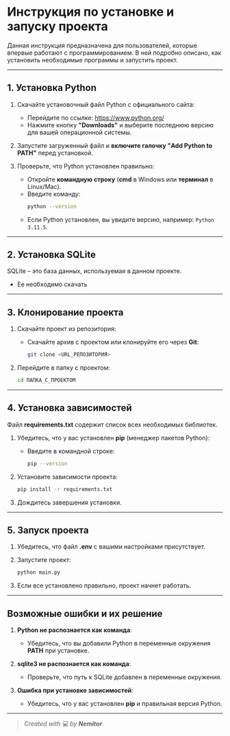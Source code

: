 
# Инструкция по установке и запуску проекта

Данная инструкция предназначена для пользователей, которые впервые работают с программированием. В ней подробно описано, как установить необходимые программы и запустить проект.

---

## 1. Установка Python

1. Скачайте установочный файл Python с официального сайта:
   - Перейдите по ссылке: https://www.python.org/
   - Нажмите кнопку **"Downloads"** и выберите последнюю версию для вашей операционной системы.

2. Запустите загруженный файл и **включите галочку "Add Python to PATH"** перед установкой.

3. Проверьте, что Python установлен правильно:
   - Откройте **командную строку** (**cmd** в Windows или **терминал** в Linux/Mac).
   - Введите команду:
     ```bash
     python --version
     ```
   - Если Python установлен, вы увидите версию, например: `Python 3.11.5`.

---

## 2. Установка SQLite

SQLite – это база данных, используемая в данном проекте.

   - Ее необходимо скачать
---

## 3. Клонирование проекта

1. Скачайте проект из репозитория:
   - Скачайте архив с проектом или клонируйте его через **Git**:
     ```bash
     git clone <URL_РЕПОЗИТОРИЯ>
     ```

2. Перейдите в папку с проектом:
   ```bash
   cd ПАПКА_С_ПРОЕКТОМ
   ```

---

## 4. Установка зависимостей

Файл **requirements.txt** содержит список всех необходимых библиотек.

1. Убедитесь, что у вас установлен **pip** (менеджер пакетов Python):
   - Введите в командной строке:
     ```bash
     pip --version
     ```

2. Установите зависимости проекта:
   ```bash
   pip install -r requirements.txt
   ```

3. Дождитесь завершения установки.

---

## 5. Запуск проекта

1. Убедитесь, что файл **.env** с вашими настройками присутствует.
2. Запустите проект:
   ```bash
   python main.py
   ```

3. Если все установлено правильно, проект начнет работать.

---

## Возможные ошибки и их решение

1. **Python не распознается как команда**:
   - Убедитесь, что вы добавили Python в переменные окружения **PATH** при установке.

2. **sqlite3 не распознается как команда**:
   - Проверьте, что путь к SQLite добавлен в переменные окружения.

3. **Ошибка при установке зависимостей**:
   - Убедитесь, что у вас установлен **pip** и правильная версия Python.

---



> _Created with 💻 by **Nemitor**_